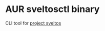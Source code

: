 # AUR sveltosctl binary

CLI tool for [project sveltos](https://projectsveltos.github.io/sveltos/)

